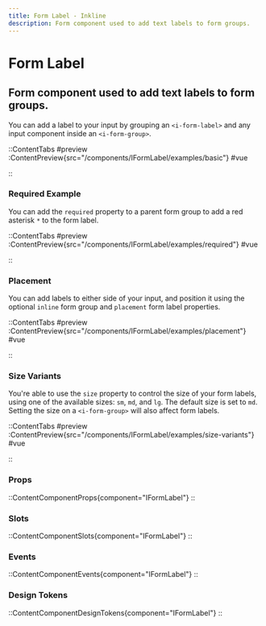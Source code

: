 ```yaml
---
title: Form Label - Inkline
description: Form component used to add text labels to form groups. 
---
```


# Form Label
## Form component used to add text labels to form groups. 

You can add a label to your input by grouping an `<i-form-label>` and any input component inside an `<i-form-group>`. 

::ContentTabs
#preview
:ContentPreview{src="/components/IFormLabel/examples/basic"}
#vue
<!-- Autodocs{src="@inkline/inkline/components/IFormLabel/examples/basic.vue" lang="vue"} -->
::

### Required Example
You can add the `required` property to a parent form group to add a red asterisk `*` to the form label. 

::ContentTabs
#preview
:ContentPreview{src="/components/IFormLabel/examples/required"}
#vue
<!-- Autodocs{src="@inkline/inkline/components/IFormLabel/examples/required.vue" lang="vue"} -->
::


### Placement
You can add labels to either side of your input, and position it using the optional `inline` form group and `placement` form label properties.

::ContentTabs
#preview
:ContentPreview{src="/components/IFormLabel/examples/placement"}
#vue
<!-- Autodocs{src="@inkline/inkline/components/IFormLabel/examples/placement.vue" lang="vue"} -->
::


### Size Variants
You're able to use the `size` property to control the size of your form labels, using one of the available sizes: `sm`, `md`, and `lg`. The default size is set to `md`. Setting the size on a `<i-form-group>` will also affect form labels.

::ContentTabs
#preview
:ContentPreview{src="/components/IFormLabel/examples/size-variants"}
#vue
<!-- Autodocs{src="@inkline/inkline/components/IFormLabel/examples/size-variants.vue" lang="vue"} -->
::


### Props
::ContentComponentProps{component="IFormLabel"}
::

### Slots
::ContentComponentSlots{component="IFormLabel"}
::

### Events
::ContentComponentEvents{component="IFormLabel"}
::

### Design Tokens
::ContentComponentDesignTokens{component="IFormLabel"}
::
